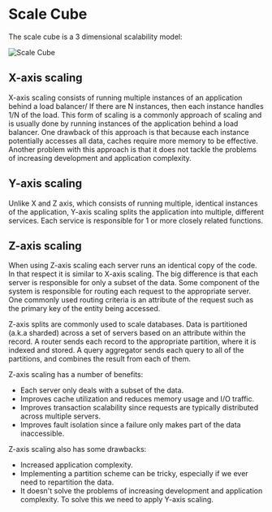 # Scale Cube

The scale cube is a 3 dimensional scalability model:

![Scale Cube](images/scale-cube.png)

## X-axis scaling

X-axis scaling consists of running multiple instances of an application behind a load balancer/ If there are N instances, then each instance handles 1/N of the load. This form of scaling is a commonly approach of scaling and is usually done by running instances of the application behind a load balancer.
One drawback of this approach is that because each instance potentially accesses all data, caches require more memory to be effective. Another problem with this approach is that it does not tackle the problems of increasing development and application complexity.

## Y-axis scaling

Unlike X and Z axis, which consists of running multiple, identical instances of the application, Y-axis scaling splits the application into multiple, different services. Each service is responsible for 1 or more closely related functions.

## Z-axis scaling

When using Z-axis scaling each server runs an identical copy of the code. In that respect it is similar to X-axis scaling. The big difference is that each server is responsible for only a subset of the data. Some component of the system is responsible for routing each request to the appropriate server. One commonly used routing criteria is an attribute of the request such as the primary key of the entity being accessed.

Z-axis splits are commonly used to scale databases. Data is partitioned (a.k.a sharded) across a set of servers based on an attribute within the record. A router sends each record to the appropriate partition, where it is indexed and stored. A query aggregator sends each query to all of the partitions, and combines the result from each of them.

Z-axis scaling has a number of benefits:

* Each server only deals with a subset of the data.
* Improves cache utilization and reduces memory usage and I/O traffic.
* Improves transaction scalability since requests are typically distributed across multiple servers.
* Improves fault isolation since a failure only makes part of the data inaccessible.

Z-axis scaling also has some drawbacks:

* Increased application complexity.
* Implementing a partition scheme can be tricky, especially if we ever need to repartition the data.
* It doesn't solve the problems of increasing development and application complexity. To solve this we need to apply Y-axis scaling.



